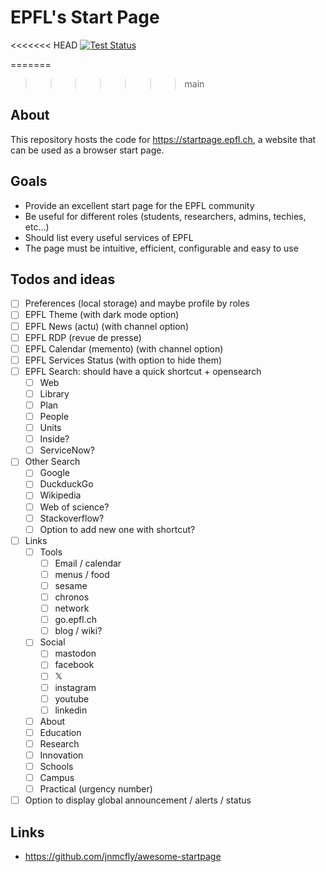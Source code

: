 # EPFL's Start Page

<<<<<<< HEAD
[![Test Status][github-actions-image-test]][github-actions-url-test]

=======

> > > > > > > main

## About

This repository hosts the code for https://startpage.epfl.ch, a website that
can be used as a browser start page.

## Goals

- Provide an excellent start page for the EPFL community
- Be useful for different roles (students, researchers, admins, techies, etc...)
- Should list every useful services of EPFL
- The page must be intuitive, efficient, configurable and easy to use

## Todos and ideas

- [ ] Preferences (local storage) and maybe profile by roles
- [ ] EPFL Theme (with dark mode option)
- [ ] EPFL News (actu) (with channel option)
- [ ] EPFL RDP (revue de presse)
- [ ] EPFL Calendar (memento) (with channel option)
- [ ] EPFL Services Status (with option to hide them)
- [ ] EPFL Search: should have a quick shortcut + opensearch
  - [ ] Web
  - [ ] Library
  - [ ] Plan
  - [ ] People
  - [ ] Units
  - [ ] Inside?
  - [ ] ServiceNow?
- [ ] Other Search
  - [ ] Google
  - [ ] DuckduckGo
  - [ ] Wikipedia
  - [ ] Web of science?
  - [ ] Stackoverflow?
  - [ ] Option to add new one with shortcut?
- [ ] Links
  - [ ] Tools
    - [ ] Email / calendar
    - [ ] menus / food
    - [ ] sesame
    - [ ] chronos
    - [ ] network
    - [ ] go.epfl.ch
    - [ ] blog / wiki?
  - [ ] Social
    - [ ] mastodon
    - [ ] facebook
    - [ ] 𝕏
    - [ ] instagram
    - [ ] youtube
    - [ ] linkedin
  - [ ] About
  - [ ] Education
  - [ ] Research
  - [ ] Innovation
  - [ ] Schools
  - [ ] Campus
  - [ ] Practical (urgency number)
- [ ] Option to display global announcement / alerts / status

## Links

- https://github.com/jnmcfly/awesome-startpage

[github-actions-image-test]: https://github.com/epfl-si/startpage/actions/workflows/test.yml/badge.svg?branch=main
[github-actions-url-test]: https://github.com/epfl-si/startpage/actions/workflows/test.yml
